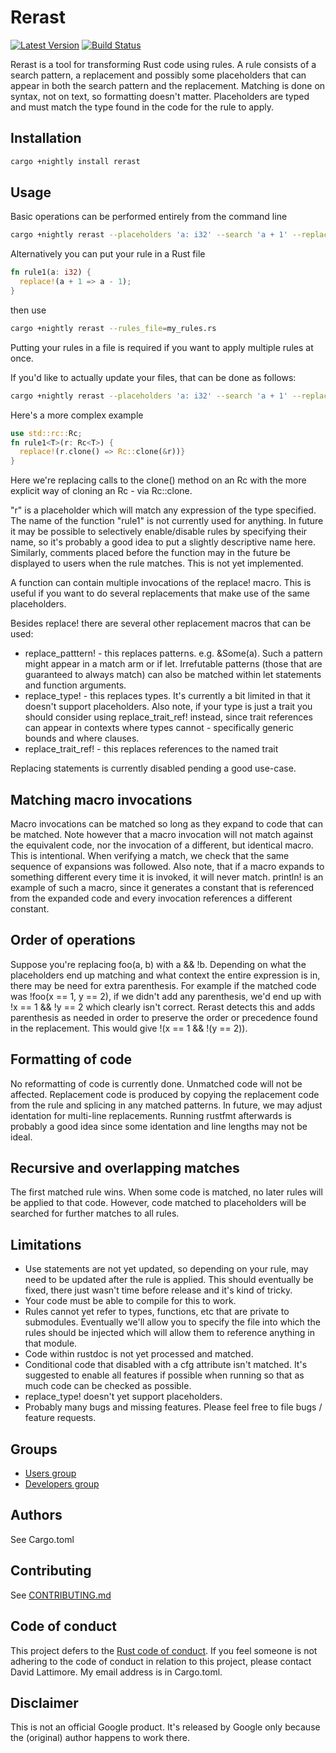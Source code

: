 # Rerast

[![Latest Version](https://img.shields.io/crates/v/rerast.svg)](https://crates.io/crates/rerast)
[![Build Status](https://travis-ci.org/google/rerast.svg?branch=master)](https://travis-ci.org/google/rerast)

Rerast is a tool for transforming Rust code using rules. A rule consists of a search pattern, a
replacement and possibly some placeholders that can appear in both the search pattern and the
replacement. Matching is done on syntax, not on text, so formatting doesn't matter. Placeholders are
typed and must match the type found in the code for the rule to apply.

## Installation

```sh
cargo +nightly install rerast
```

## Usage

Basic operations can be performed entirely from the command line
```sh
cargo +nightly rerast --placeholders 'a: i32' --search 'a + 1' --replace_with 'a - 1' --diff
```

Alternatively you can put your rule in a Rust file
```rust
fn rule1(a: i32) {
  replace!(a + 1 => a - 1);
}
```
then use

```sh
cargo +nightly rerast --rules_file=my_rules.rs
```
Putting your rules in a file is required if you want to apply multiple rules at once.

If you'd like to actually update your files, that can be done as follows:

```sh
cargo +nightly rerast --placeholders 'a: i32' --search 'a + 1' --replace_with 'a - 1' --force --backup
```

Here's a more complex example

```rust
use std::rc::Rc;
fn rule1<T>(r: Rc<T>) {
  replace!(r.clone() => Rc::clone(&r))}
}
```

Here we're replacing calls to the clone() method on an Rc<T> with the more explicit way of cloning
an Rc - via Rc::clone.

"r" is a placeholder which will match any expression of the type specified. The name of the function
"rule1" is not currently used for anything. In future it may be possible to selectively
enable/disable rules by specifying their name, so it's probably a good idea to put a slightly
descriptive name here. Similarly, comments placed before the function may in the future be displayed
to users when the rule matches. This is not yet implemented.

A function can contain multiple invocations of the replace! macro. This is useful if you want
to do several replacements that make use of the same placeholders.

Besides replace! there are several other replacement macros that can be used:

* replace\_patttern! - this replaces patterns. e.g. &Some(a). Such a pattern might appear in a match
  arm or if let. Irrefutable patterns (those that are guaranteed to always match) can also be
  matched within let statements and function arguments.
* replace\_type! - this replaces types. It's currently a bit limited in that it doesn't support
  placeholders. Also note, if your type is just a trait you should consider using
  replace\_trait\_ref! instead, since trait references can appear in contexts where types cannot -
  specifically generic bounds and where clauses.
* replace\_trait\_ref! - this replaces references to the named trait

Replacing statements is currently disabled pending a good use-case.

## Matching macro invocations

Macro invocations can be matched so long as they expand to code that can be matched. Note however
that a macro invocation will not match against the equivalent code, nor the invocation of a
different, but identical macro. This is intentional. When verifying a match, we check that the same
sequence of expansions was followed. Also note, that if a macro expands to something different every
time it is invoked, it will never match. println! is an example of such a macro, since it generates
a constant that is referenced from the expanded code and every invocation references a different
constant.

## Order of operations

Suppose you're replacing foo(a, b) with a && !b. Depending on what the placeholders end up matching
and what context the entire expression is in, there may be need for extra parenthesis. For example
if the matched code was !foo(x == 1, y == 2), if we didn't add any parenthesis, we'd end up with !x
== 1 && !y == 2 which clearly isn't correct. Rerast detects this and adds parenthesis as needed in
order to preserve the order or precedence found in the replacement. This would give !(x == 1 && !(y
== 2)).

## Formatting of code

No reformatting of code is currently done. Unmatched code will not be affected. Replacement code is
produced by copying the replacement code from the rule and splicing in any matched patterns. In
future, we may adjust identation for multi-line replacements. Running rustfmt afterwards is probably
a good idea since some identation and line lengths may not be ideal.

## Recursive and overlapping matches

The first matched rule wins. When some code is matched, no later rules will be applied to that
code. However, code matched to placeholders will be searched for further matches to all rules.

## Limitations

* Use statements are not yet updated, so depending on your rule, may need to be updated after the
  rule is applied. This should eventually be fixed, there just wasn't time before release and it's
  kind of tricky.
* Your code must be able to compile for this to work.
* Rules cannot yet refer to types, functions, etc that are private to submodules. Eventually we'll
  allow you to specify the file into which the rules should be injected which will allow them to
  reference anything in that module.
* Code within rustdoc is not yet processed and matched.
* Conditional code that disabled with a cfg attribute isn't matched. It's suggested to enable all
  features if possible when running so that as much code can be checked as possible.
* replace_type! doesn't yet support placeholders.
* Probably many bugs and missing features. Please feel free to file bugs / feature requests.

## Groups
* [Users group](https://groups.google.com/forum/#!forum/rerast-users)
* [Developers group](https://groups.google.com/forum/#!forum/rerast-dev)

## Authors

See Cargo.toml

## Contributing

See [CONTRIBUTING.md](CONTRIBUTING.md)

## Code of conduct

This project defers to the [Rust code of conduct](https://www.rust-lang.org/en-US/conduct.html). If
you feel someone is not adhering to the code of conduct in relation to this project, please contact
David Lattimore. My email address is in Cargo.toml.

## Disclaimer

This is not an official Google product. It's released by Google only because the (original) author
happens to work there.
